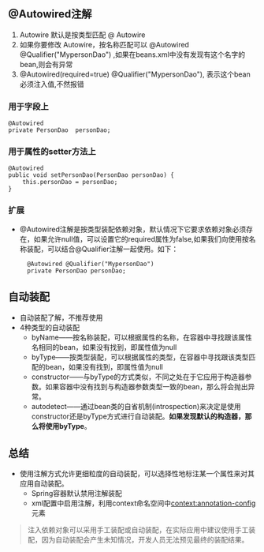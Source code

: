 ## @Autowired注解

1. Autowire 默认是按类型匹配  @ Autowire
2. 如果你要修改 Autowire，按名称匹配可以 @Autowired @Qualifier("MypersonDao") ,如果在beans.xml中没有发现有这个名字的bean,则会有异常
3. @Autowired(required=true) @Qualifier("MypersonDao"), 表示这个bean必须注入值,不然报错

### 用于字段上

	@Autowired 
	private PersonDao  personDao;

### 用于属性的setter方法上

    @Autowired
    public void setPersonDao(PersonDao personDao) { 
        this.personDao = personDao; 
    } 

### 扩展

- @Autowired注解是按类型装配依赖对象，默认情况下它要求依赖对象必须存在，如果允许null值，可以设置它的required属性为false,如果我们向使用按名称装配，可以结合@Qualifier注解一起使用。如下：

		@Autowired @Qualifier("MypersonDao")
		private PersonDao personDao;


## 自动装配
- 自动装配了解，不推荐使用
- 4种类型的自动装配
	- byName——按名称装配，可以根据属性的名称，在容器中寻找跟该属性名相同的bean，如果没有找到，即属性值为null
	- byType——按类型装配，可以根据属性的类型，在容器中寻找跟该类型匹配的bean，如果没有找到，即属性值为null
	- constructor——与byType的方式类似，不同之处在于它应用于构造器参数。如果容器中没有找到与构造器参数类型一致的bean，那么将会抛出异常。
	- autodetect——通过bean类的自省机制(introspection)来决定是使用constructor还是byType方式进行自动装配。**如果发现默认的构造器，那么将使用byType**。

## 总结

- 使用注解方式允许更细粒度的自动装配，可以选择性地标注某一个属性来对其应用自动装配。
	- Spring容器默认禁用注解装配
	- xml配置中启用注解，利用context命名空间中<context:annotation-config>元素

>注入依赖对象可以采用手工装配或自动装配，在实际应用中建议使用手工装配，因为自动装配会产生未知情况，开发人员无法预见最终的装配结果。


